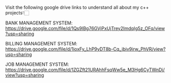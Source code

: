 Visit the following google drive links to understand all about my c++ projects👇🏻

BANK MANAGEMENT SYSTEM:
https://drive.google.com/file/d/1Qs9IBg76GVjPxUjTrey2ImdqIg5z_OFq/view?usp=sharing

BILLING MANAGEMENT SYSTEM:
https://drive.google.com/file/d/1ioxFy_LhP9yDT8b-Cq_jbiv9irw_PhVR/view?usp=sharing

JOB MANAGEMENT SYSTEM:
https://drive.google.com/file/d/1ZGZft21URAhhFsqWw5e_M3Hg6CyTWnDj/view?usp=sharing
